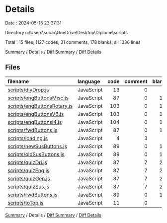 # Details

Date : 2024-05-15 23:37:31

Directory c:\\Users\\subar\\OneDrive\\Desktop\\Diplome\\scripts

Total : 15 files,  1127 codes, 31 comments, 178 blanks, all 1336 lines

[Summary](results.md) / Details / [Diff Summary](diff.md) / [Diff Details](diff-details.md)

## Files
| filename | language | code | comment | blank | total |
| :--- | :--- | ---: | ---: | ---: | ---: |
| [scripts/diyDrop.js](/scripts/diyDrop.js) | JavaScript | 13 | 0 | 0 | 13 |
| [scripts/engButtonsMisc.js](/scripts/engButtonsMisc.js) | JavaScript | 87 | 0 | 12 | 99 |
| [scripts/engButtonsRotary.js](/scripts/engButtonsRotary.js) | JavaScript | 103 | 0 | 12 | 115 |
| [scripts/engButtonsV6.js](/scripts/engButtonsV6.js) | JavaScript | 103 | 0 | 12 | 115 |
| [scripts/engButtonsi4.js](/scripts/engButtonsi4.js) | JavaScript | 104 | 0 | 11 | 115 |
| [scripts/fwdButtons.js](/scripts/fwdButtons.js) | JavaScript | 87 | 0 | 12 | 99 |
| [scripts/loading.js](/scripts/loading.js) | JavaScript | 4 | 3 | 0 | 7 |
| [scripts/newSusButtons.js](/scripts/newSusButtons.js) | JavaScript | 89 | 0 | 11 | 100 |
| [scripts/oldSusButtons.js](/scripts/oldSusButtons.js) | JavaScript | 89 | 0 | 11 | 100 |
| [scripts/quizDri.js](/scripts/quizDri.js) | JavaScript | 87 | 7 | 21 | 115 |
| [scripts/quizEng.js](/scripts/quizEng.js) | JavaScript | 87 | 7 | 21 | 115 |
| [scripts/quizGen.js](/scripts/quizGen.js) | JavaScript | 87 | 7 | 21 | 115 |
| [scripts/quizSus.js](/scripts/quizSus.js) | JavaScript | 87 | 7 | 21 | 115 |
| [scripts/rwdButtons.js](/scripts/rwdButtons.js) | JavaScript | 89 | 0 | 12 | 101 |
| [scripts/toTop.js](/scripts/toTop.js) | JavaScript | 11 | 0 | 1 | 12 |

[Summary](results.md) / Details / [Diff Summary](diff.md) / [Diff Details](diff-details.md)